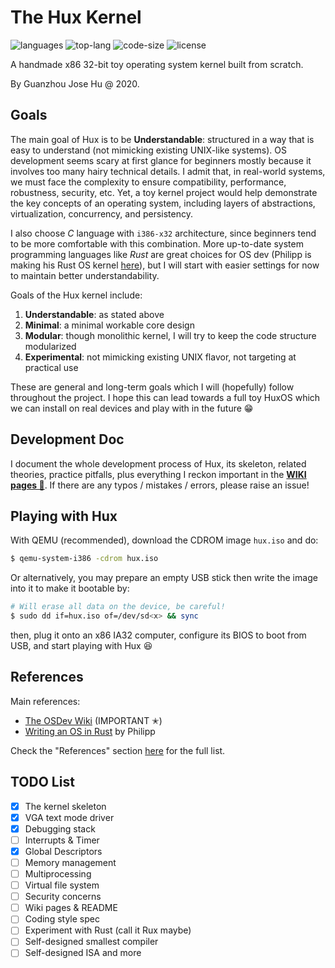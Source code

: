 # The Hux Kernel

![languages](https://img.shields.io/github/languages/count/josehu07/hux-kernel?color=green)
![top-lang](https://img.shields.io/github/languages/top/josehu07/hux-kernel?color=orange)
![code-size](https://img.shields.io/github/languages/code-size/josehu07/hux-kernel?color=lightgrey)
![license](https://img.shields.io/github/license/josehu07/hux-kernel)

A handmade x86 32-bit toy operating system kernel built from scratch.

By Guanzhou Jose Hu @ 2020.


## Goals

The main goal of Hux is to be **Understandable**: structured in a way that is easy to understand (not mimicking existing UNIX-like systems). OS development seems scary at first glance for beginners mostly because it involves too many hairy technical details. I admit that, in real-world systems, we must face the complexity to ensure compatibility, performance, robustness, security, etc. Yet, a toy kernel project would help demonstrate the key concepts of an operating system, including layers of abstractions, virtualization, concurrency, and persistency.

I also choose *C* language with `i386-x32` architecture, since beginners tend to be more comfortable with this combination. More up-to-date system programming languages like *Rust* are great choices for OS dev (Philipp is making his Rust OS kernel [here](https://os.phil-opp.com/)), but I will start with easier settings for now to maintain better understandability.

Goals of the Hux kernel include:

1. **Understandable**: as stated above
2. **Minimal**: a minimal workable core design
3. **Modular**: though monolithic kernel, I will try to keep the code structure modularized
4. **Experimental**: not mimicking existing UNIX flavor, not targeting at practical use

These are general and long-term goals which I will (hopefully) follow throughout the project. I hope this can lead towards a full toy HuxOS which we can install on real devices and play with in the future 😁


## Development Doc

I document the whole development process of Hux, its skeleton, related theories, practice pitfalls, plus everything I reckon important in the [**WIKI pages 📝**](https://github.com/hgz12345ssdlh/hux-kernel/wiki). If there are any typos / mistakes / errors, please raise an issue!


## Playing with Hux

With QEMU (recommended), download the CDROM image `hux.iso` and do:

```bash
$ qemu-system-i386 -cdrom hux.iso
```

Or alternatively, you may prepare an empty USB stick then write the image into it to make it bootable by:

```bash
# Will erase all data on the device, be careful!
$ sudo dd if=hux.iso of=/dev/sd<x> && sync
```

then, plug it onto an x86 IA32 computer, configure its BIOS to boot from USB, and start playing with Hux 😆


## References

Main references:

- [The OSDev Wiki](https://wiki.osdev.org/) (IMPORTANT ✭)
- [Writing an OS in Rust](https://os.phil-opp.com/) by Philipp

Check the "References" section [here](https://github.com/hgz12345ssdlh/hux-kernel/wiki/1.-Prerequisite-Readings) for the full list.


## TODO List

- [x] The kernel skeleton
- [x] VGA text mode driver
- [x] Debugging stack
- [ ] Interrupts & Timer
- [x] Global Descriptors
- [ ] Memory management
- [ ] Multiprocessing
- [ ] Virtual file system
- [ ] Security concerns
- [ ] Wiki pages & README
- [ ] Coding style spec
- [ ] Experiment with Rust (call it Rux maybe)
- [ ] Self-designed smallest compiler
- [ ] Self-designed ISA and more
